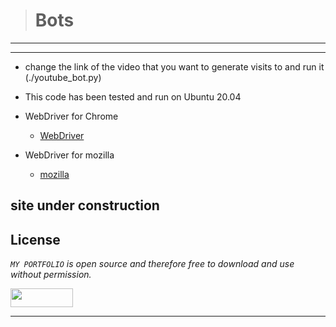 > # Bots
---
---
* change the link of the video that you want to generate visits to and run it (./youtube_bot.py)
* This code has been tested and run on Ubuntu 20.04
* WebDriver for Chrome
  * [WebDriver](https://sites.google.com/a/chromium.org/chromedriver/home)

* WebDriver for mozilla
  * [mozilla](https://developer.mozilla.org/en-US/docs/Web/WebDriver)

site under construction
---

## License
*`MY PORTFOLIO` is open source and therefore free to download and use without permission.*

<a href="url"><img src="https://www.holbertonschool.com/holberton-logo.png" align="middle" width="100" height="30"></a>

---